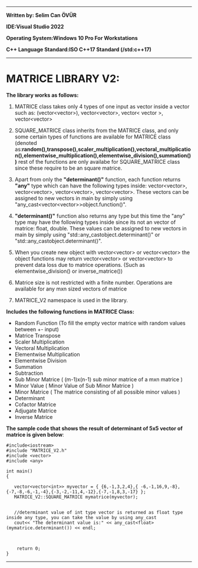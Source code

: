 ***********************************************************************************************************************************************************************
**Written by: Selim Can ÖVÜR**

**IDE:Visual Studio 2022**

**Operating System:Windows 10 Pro For Workstations**

**C++ Language Standard:ISO C++17 Standard (/std:c++17)**
***********************************************************************************************************************************************************************

# MATRICE LIBRARY V2:

  **The library works as follows:**
  
1) MATRICE class takes only 4 types of one input as vector inside a vector such as: (vector<vector<int>>), vector<vector<float>>, vector< vector <long> >, vector<vector<double>>

2) SQUARE_MATRICE class inherits from the MATRICE class, and only some certain types of functions are available for MATRICE class 
(denoted as:**random(),transpose(),scaler_multiplication(),vectoral_multiplication(),elementwise_multiplication(),elementwise_division(),summation())** rest of the functions are only availabe for SQUARE_MATRICE class since these require to be an square matrice.

3) Apart from only the __"determinant()"__ function, each function returns __"any"__ type which can have the following types inside: vector<vector<int>>, vector<vector<float>>, vector<vector<long>>, vector<vector<double>>. These vectors can be assigned to new vectors in main by simply using "any_cast<vector<vector<double>>>object.function()".

4) __"determinant()"__  function also returns any type but this time the "any" type may have the following types inside since its not an vector of matrice: float, double. These values can be assigned to new vectors in main by simply using "std::any_cast<float>object.determinant()" or "std::any_cast<double>object.determinant()".

5) When you create new object with vector<vector<int>> or vector<vector<long>> the object functions may return vector<vector<float>> or vector<vector<double>> to prevent data loss due to matrice operations.
(Such as elementwise_division() or inverse_matrice())

6) Matrice size is not restricted with a finite number. Operations are available for any mxn sized vectors of matrice
  
7) MATRICE_V2 namespace is used in the library. 

  **Includes the following functions in MATRICE Class:**
 - Random Function (To fill the empty vector matrice with random values between +- input)<br>
 - Matrice Transpose <br>
 - Scaler Multiplication <br>
 - Vectoral Multiplication <br>
 - Elementwise Multiplication <br>
 - Elementwise Division <br>
 - Summation <br>
 - Subtraction <br>
 - Sub Minor Matrice (   (m-1)x(n-1) sub minor matrice of a mxn matrice  ) <br>
 - Minor Value ( Minor Value of Sub Minor Matrice ) <br>
 - Minor Matrice ( The matrice consisting of all possible minor values ) <br>
 - Determinant <br>
 - Cofactor Matrice <br>
 - Adjugate Matrice <br>
 - Inverse Matrice <br>

**The sample code that shows the result of determinant of 5x5 vector of matrice is given below**:

```
#include<iostream>
#include "MATRICE_V2.h"
#include <vector>
#include <any>

int main()
{

   vector<vector<int>> myvector = { {6,-1,3,2,4},{ -6,-1,16,9,-8},{-7,-8,-6,-1,-4},{-3,-2,-11,4,-12},{-7,-1,8,3,-17} };
   MATRICE_V2::SQUARE_MATRICE mymatrice(myvector);


   //determinant value of int type vector is returned as float type inside any type, you can take the value by using any_cast
   cout<< "The determinant value is:" << any_cast<float>(mymatrice.determinant()) << endl;
   
   

    return 0;
}
```
-----------------------------------------------------------------------------------------------------------------------------------------------------------------------
